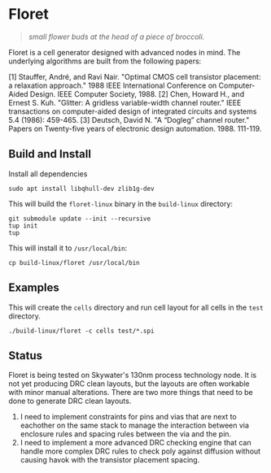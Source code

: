 # Floret

> *small flower buds at the head of a piece of broccoli.*

Floret is a cell generator designed with advanced nodes in mind. The underlying algorithms are built from the following papers:

[1] Stauffer, André, and Ravi Nair. "Optimal CMOS cell transistor placement: a relaxation approach." 1988 IEEE International Conference on Computer-Aided Design. IEEE Computer Society, 1988.
[2] Chen, Howard H., and Ernest S. Kuh. "Glitter: A gridless variable-width channel router." IEEE transactions on computer-aided design of integrated circuits and systems 5.4 (1986): 459-465.
[3] Deutsch, David N. "A “Dogleg” channel router." Papers on Twenty-five years of electronic design automation. 1988. 111-119.

## Build and Install

Install all dependencies
```
sudo apt install libqhull-dev zlib1g-dev
```

This will build the `floret-linux` binary in the `build-linux` directory:
```
git submodule update --init --recursive
tup init
tup
```

This will install it to `/usr/local/bin`:
```
cp build-linux/floret /usr/local/bin
```

## Examples

This will create the `cells` directory and run cell layout for all cells in the `test` directory.
```
./build-linux/floret -c cells test/*.spi
```

## Status

Floret is being tested on Skywater's 130nm process technology node. It is not yet producing DRC clean layouts, but the layouts are often workable with minor manual alterations. There are two more things that need to be done to generate DRC clean layouts.

1. I need to implement constraints for pins and vias that are next to eachother on the same stack to manage the interaction between via enclosure rules and spacing rules between the via and the pin.
2. I need to implement a more advanced DRC checking engine that can handle more complex DRC rules to check poly against diffusion without causing havok with the transistor placement spacing.

